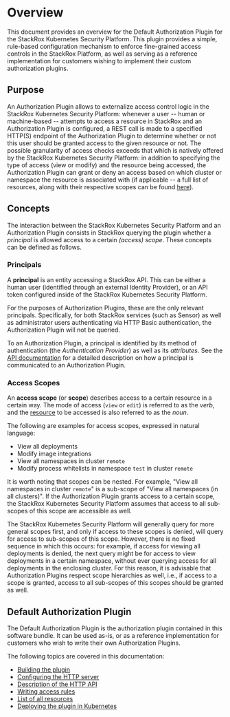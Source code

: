 # Overview

This document provides an overview for the Default Authorization Plugin
for the StackRox Kubernetes Security Platform. This plugin provides a
simple, rule-based configuration mechanism to enforce fine-grained access
controls in the StackRox Platform, as well as serving as a reference 
implementation for customers wishing to implement their custom authorization
plugins.

## Purpose

An Authorization Plugin allows to externalize access control logic in
the StackRox Kubernetes Security Platform: whenever a user -- human or
machine-based -- attempts to access a resource in StackRox and an
Authorization Plugin is configured, a REST call is made to a specified
HTTP(S) endpoint of the Authorization Plugin to determine whether
or not this user should be granted access to the given resource or
not. The possible granularity of access checks exceeds that which is
natively offered by the StackRox Kubernetes Security Platform: in
addition to specifying the type of access (view or modify) and the
resource being accessed, the Authorization Plugin can grant or deny an
access based on which cluster or namespace the resource is associated
with (if applicable -- a full list of resources, along with their
respective scopes can be found [here](resources.md)).

## Concepts

The interaction between the StackRox Kubernetes Security Platform and an
Authorization Plugin consists in StackRox querying the plugin whether a
*principal* is allowed access to a certain *(access) scope*. These concepts
can be defined as follows.

### Principals
A **principal** is an entity accessing a StackRox API. This can be either
a human user (identified through an external Identity Provider), or an API
token configured inside of the StackRox Kubernetes Security Platform. 

For the purposes of Authorization Plugins, these are the only relevant principals.
Specifically, for both StackRox services (such as Sensor) as well as 
administrator users authenticating via HTTP Basic authentication, the
Authorization Plugin will not be queried.

To an Authorization Plugin, a principal is identified by its method of authentication
(the *Authentication Provider*) as well as its *attributes*. See the
[API documentation](api.md) for a detailed description on how a principal
is communicated to an Authorization Plugin.

### Access Scopes
An **access scope** (or **scope**) describes access to a certain resource in
a certain way. The mode of access (`view` or `edit`) is referred to as the *verb*,
and the [resource](resources.md) to be accessed is also referred to as the *noun*.

The following are examples for access scopes, expressed in natural language:
- View all deployments
- Modify image integrations
- View all namespaces in cluster `remote`
- Modify process whitelists in namespace `test` in cluster `remote`

It is worth noting that scopes can be nested. For example, "View all namespaces
in cluster `remote`" is a sub-scope of "View all namespaces (in all clusters)". If
the Authorization Plugin grants access to a certain scope, the StackRox Kubernetes Security
Platform assumes that access to all sub-scopes of this scope are accessible as well.

The StackRox Kubernetes Security Platform will generally query for more general scopes
first, and only if access to these scopes is denied, will query for access to sub-scopes
of this scope. However, there is no fixed sequence in which this occurs: for example, if
access for viewing all deployments is denied, the next query might be for access to view
deployments in a certain namespace, without ever querying access for all deployments in the
enclosing cluster. For this reason, it is advisable that Authorization Plugins respect scope
hierarchies as well, i.e., if access to a scope is granted, access to all
sub-scopes of this scopes should be granted as well.

## Default Authorization Plugin

The Default Authorization Plugin is the authorization plugin contained in this
software bundle. It can be used as-is, or as a reference implementation for customers
who wish to write their own Authorization Plugins.

The following topics are covered in this documentation:
- [Building the plugin](building.md)
- [Configuring the HTTP server](server-config.md)
- [Description of the HTTP API](api.md)
- [Writing access rules](writing-gval-rules.md)
- [List of all resources](resources.md)
- [Deploying the plugin in Kubernetes](deploying.md)
